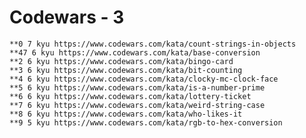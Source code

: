 # Codewars - 3

    **0 7 kyu https://www.codewars.com/kata/count-strings-in-objects
    **47 6 kyu https://www.codewars.com/kata/base-conversion
    **2 6 kyu https://www.codewars.com/kata/bingo-card
    **3 6 kyu https://www.codewars.com/kata/bit-counting
    **4 6 kyu https://www.codewars.com/kata/clocky-mc-clock-face
    **5 6 kyu https://www.codewars.com/kata/is-a-number-prime
    **6 6 kyu https://www.codewars.com/kata/lottery-ticket
    **7 6 kyu https://www.codewars.com/kata/weird-string-case
    **8 6 kyu https://www.codewars.com/kata/who-likes-it
    **9 5 kyu https://www.codewars.com/kata/rgb-to-hex-conversion
